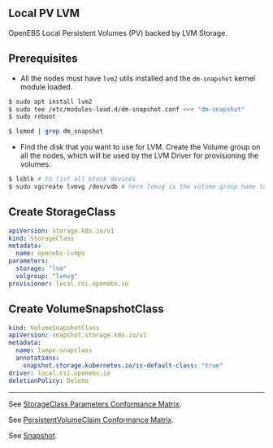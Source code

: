 ## Local PV LVM

OpenEBS Local Persistent Volumes (PV) backed by LVM Storage.

## Prerequisites

- All the nodes must have `lvm2` utils installed and the `dm-snapshot` kernel module loaded.

```bash
$ sudo apt install lvm2
$ sudo tee /etc/modules-load.d/dm-snapshot.conf <<< "dm-snapshot"
$ sudo reboot

$ lsmod | grep dm_snapshot
```


- Find the disk that you want to use for LVM. Create the Volume group on all the nodes, which will be used by the LVM Driver for provisioning the volumes.

```bash
$ lsblk # to list all block devices
$ sudo vgcreate lvmvg /dev/vdb # here lvmvg is the volume group name to be created...replace /dev/vdb according to your preference 
```

## Create StorageClass

```yaml
apiVersion: storage.k8s.io/v1
kind: StorageClass
metadata:
  name: openebs-lvmpv
parameters:
  storage: "lvm"
  volgroup: "lvmvg"
provisioner: local.csi.openebs.io
```

## Create VolumeSnapshotClass

```yaml
kind: VolumeSnapshotClass
apiVersion: snapshot.storage.k8s.io/v1
metadata:
  name: lvmpv-snapclass
  annotations:
    snapshot.storage.kubernetes.io/is-default-class: "true"
driver: local.csi.openebs.io
deletionPolicy: Delete
```

---

See [StorageClass Parameters Conformance Matrix](https://openebs.io/docs/user-guides/local-storage-user-guide/local-pv-lvm/lvm-configuration#storageclass-parameters-conformance-matrix).

See [PersistentVolumeClaim Conformance Matrix](https://openebs.io/docs/user-guides/local-storage-user-guide/local-pv-lvm/lvm-deployment#persistentvolumeclaim-conformance-matrix).

See [Snapshot](https://openebs.io/docs/user-guides/local-storage-user-guide/local-pv-lvm/advanced-operations/lvm-snapshot).


